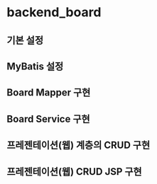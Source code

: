 # backend_board

## 기본 설정
## MyBatis 설정
## Board Mapper 구현
## Board Service 구현
## 프레젠테이션(웹) 계층의 CRUD 구현
## 프레젠테이션(웹) CRUD JSP 구현